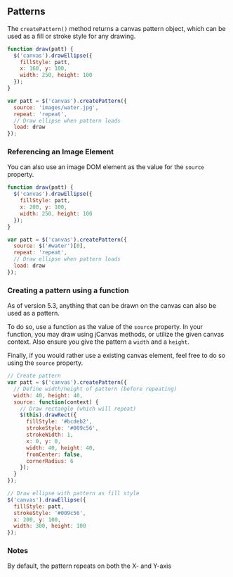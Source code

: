 ## Patterns

The `createPattern()` method returns a canvas pattern object, which can be used as a fill or stroke style for any drawing.

```javascript
function draw(patt) {
  $('canvas').drawEllipse({
    fillStyle: patt,
    x: 160, y: 100,
    width: 250, height: 100
  });
}

var patt = $('canvas').createPattern({
  source: 'images/water.jpg',
  repeat: 'repeat',
  // Draw ellipse when pattern loads
  load: draw
});
```

### Referencing an Image Element

You can also use an image DOM element as the value for the `source` property.

```javascript
function draw(patt) {
  $('canvas').drawEllipse({
    fillStyle: patt,
    x: 200, y: 100,
    width: 250, height: 100
  });
}

var patt = $('canvas').createPattern({
  source: $('#water')[0],
  repeat: 'repeat',
  // Draw ellipse when pattern loads
  load: draw
});
```

### Creating a pattern using a function

As of version 5.3, anything that can be drawn on the canvas can also be used as a pattern.

To do so, use a function as the value of the `source` property. In your function, you may draw using jCanvas methods, or utilize the given canvas context. Also ensure you give the pattern a `width` and a `height`.

Finally, if you would rather use a existing canvas element, feel free to do so using the `source` property.

```javascript
// Create pattern
var patt = $('canvas').createPattern({
  // Define width/height of pattern (before repeating)
  width: 40, height: 40,
  source: function(context) {
    // Draw rectangle (which will repeat)
    $(this).drawRect({
      fillStyle: '#bcdeb2',
      strokeStyle: '#009c56',
      strokeWidth: 1,
      x: 0, y: 0,
      width: 40, height: 40,
      fromCenter: false,
      cornerRadius: 6
    });
  }
});

// Draw ellipse with pattern as fill style
$('canvas').drawEllipse({
  fillStyle: patt,
  strokeStyle: '#009c56',
  x: 200, y: 100,
  width: 300, height: 100
});
```


### Notes
By default, the pattern repeats on both the X- and Y-axis
